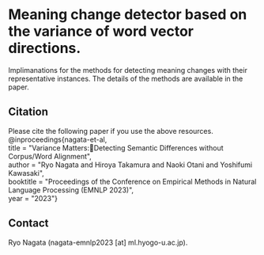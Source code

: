 # Meaning change detector based on the variance of word vector directions.
Implimanations for the methods for detecting meaning changes with their representative instances. The details of the methods are available in the paper.

## Citation
Please cite the following paper if you use the above resources.  
@inproceedings{nagata-et-al,   
 title = "Variance Matters:Detecting Semantic Differences without Corpus/Word Alignment",  
 author = "Ryo Nagata and Hiroya Takamura and Naoki Otani and Yoshifumi Kawasaki",  
 booktitle = "Proceedings of the Conference on Empirical Methods in Natural Language Processing (EMNLP 2023)",  
 year = "2023"}  

## Contact
Ryo Nagata (nagata-emnlp2023 [at] ml.hyogo-u.ac.jp).
